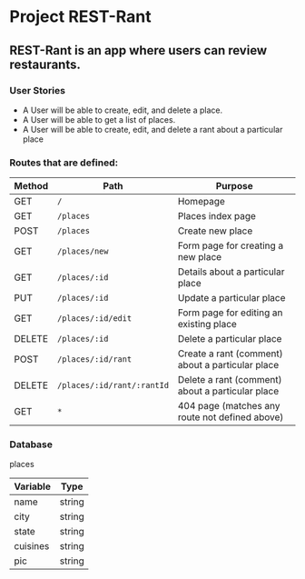 # Project REST-Rant

## REST-Rant is an app where users can review restaurants.

### User Stories

-   A User will be able to create, edit, and delete a place.
-   A User will be able to get a list of places.
-   A User will be able to create, edit, and delete a rant about a particular place

### Routes that are defined:

| Method | Path                       | Purpose                                          |
| ------ | -------------------------- | ------------------------------------------------ |
| GET    | `/`                        | Homepage                                         |
| GET    | `/places`                  | Places index page                                |
| POST   | `/places`                  | Create new place                                 |
| GET    | `/places/new`              | Form page for creating a new place               |
| GET    | `/places/:id`              | Details about a particular place                 |
| PUT    | `/places/:id`              | Update a particular place                        |
| GET    | `/places/:id/edit`         | Form page for editing an existing place          |
| DELETE | `/places/:id`              | Delete a particular place                        |
| POST   | `/places/:id/rant`         | Create a rant (comment) about a particular place |
| DELETE | `/places/:id/rant/:rantId` | Delete a rant (comment) about a particular place |
| GET    | `*`                        | 404 page (matches any route not defined above)   |

### Database

places

| Variable | Type   |
| -------- | ------ |
| name     | string |
| city     | string |
| state    | string |
| cuisines | string |
| pic      | string |
